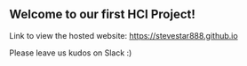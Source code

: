 ## Welcome to our first HCI Project!

Link to view the hosted website: https://stevestar888.github.io

Please leave us kudos on Slack :)
